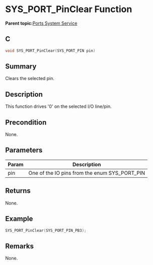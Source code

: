 # SYS\_PORT\_PinClear Function

**Parent topic:**[Ports System Service](GUID-89291D9B-92F4-4472-BAE0-9F007571CD35.md)

## C

```c
void SYS_PORT_PinClear(SYS_PORT_PIN pin)
```

## Summary

Clears the selected pin.

## Description

This function drives '0' on the selected I/O line/pin.

## Precondition

None.

## Parameters

|Param|Description|
|-----|-----------|
|pin|One of the IO pins from the enum SYS\_PORT\_PIN|

## Returns

None.

## Example

```c
SYS_PORT_PinClear(SYS_PORT_PIN_PB3);
```

## Remarks

None.

